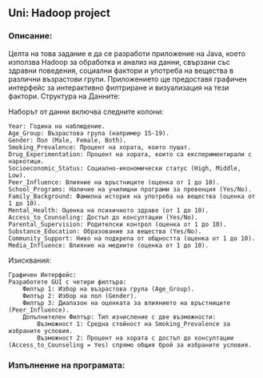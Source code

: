 ## Uni: Hadoop project

### Описание:

Целта на това задание е да се разработи приложение на Java, което използва Hadoop за обработка и анализ на данни,
свързани със здравни поведения, социални фактори и употреба на вещества в различни възрастови групи. Приложението ще
предоставя графичен интерфейс за интерактивно филтриране и визуализация на тези фактори.
Структура на Данните:

Наборът от данни включва следните колони:

    Year: Година на наблюдение.
    Age_Group: Възрастова група (например 15-19).
    Gender: Пол (Male, Female, Both).
    Smoking_Prevalence: Процент на хората, които пушат.
    Drug_Experimentation: Процент на хората, които са експериментирали с наркотици.
    Socioeconomic_Status: Социално-икономически статус (High, Middle, Low).
    Peer_Influence: Влияние на връстниците (оценка от 1 до 10).
    School_Programs: Наличие на училищни програми за превенция (Yes/No).
    Family_Background: Фамилна история на употреба на вещества (оценка от 1 до 10).
    Mental_Health: Оценка на психичното здраве (от 1 до 10).
    Access_to_Counseling: Достъп до консултации (Yes/No).
    Parental_Supervision: Родителски контрол (оценка от 1 до 10).
    Substance_Education: Образование за вещества (Yes/No).
    Community_Support: Ниво на подкрепа от общността (оценка от 1 до 10).
    Media_Influence: Влияние на медиите (оценка от 1 до 10).

Изисквания:

    Графичен Интерфейс:
    Разработете GUI с четири филтъра:
        Филтър 1: Избор на възрастова група (Age_Group).
        Филтър 2: Избор на пол (Gender).
        Филтър 3: Диапазон на оценката за влиянието на връстниците (Peer_Influence).
        Допълнителен Филтър: Тип изчисление с две възможности:
            Възможност 1: Средна стойност на Smoking_Prevalence за избраните условия.
            Възможност 2: Процент на хората с достъп до консултации (Access_to_Counseling = Yes) спрямо общия брой за избраните условия.

### Изпълнение на програмата:

